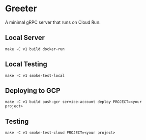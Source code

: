 # Greeter

A minimal gRPC server that runs on Cloud Run.

## Local Server
```shell script
make -C v1 build docker-run
```

## Local Testing
```shell script
make -C v1 smoke-test-local
```

## Deploying to GCP
```shell script
make -C v1 build push-gcr service-account deploy PROJECT=<your project>
```

## Testing
```shell script
make -C v1 smoke-test-cloud PROJECT=<your project>
```
